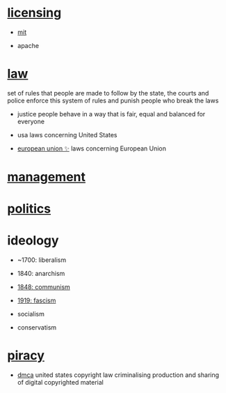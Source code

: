 # [licensing](https://my.mindnode.com/zbUN6dpdWmbq6B9XgysJEZQ814T88wvpfqiLxfo8)


- [mit](https://my.mindnode.com/KvDkdmwnT3gxpsPABobszkxfUYennhQvNfkyzs2h)

- apache


# [law](https://my.mindnode.com/fhHdBxHkJwyKyttdQ4jRssRMfsvzvTUKUrSeKCUU)

set of rules that people are made to follow by the state, the courts and police enforce this system of rules and punish people who break the laws


- justice
  people behave in a way that is fair, equal and balanced for everyone

- usa
  laws concerning United States

- [european union ✨](https://my.mindnode.com/rdepV96kjzq1xybqeyz1Tpsu9FqxHaZEUhWtL3Rz)
  laws concerning European Union


# [management](https://my.mindnode.com/15XKqnYJZ1edeVxpyCEhuVW1q5pWxy2Szw8MyyJ6)


# [politics](https://my.mindnode.com/L4cBbSHfKrrMdLjE9MTyPHuw8qxuwdqeQeq7h1oy)


# ideology


- ~1700: liberalism

- 1840: anarchism

- [1848: communism](https://my.mindnode.com/YjeAfPSq8EsyDumTNo6p5E1Y9ktu1xkxPcjyq2kX)

- [1919: fascism](https://my.mindnode.com/FSgiywxXFE2aG156fvfKDhqqxLhA5y9WL4ZUK3xy)

- socialism

- conservatism


# [piracy](https://my.mindnode.com/vsLkgzHxXtmhCC821SR9LXaxLxYz5CXbCqe3ZXWq)


- [dmca](https://my.mindnode.com/n7Px3zaaXoaRR1qXfEAJHNxNyg288UWTyBAGCrfa)
  united states copyright law criminalising production and sharing of digital copyrighted material

